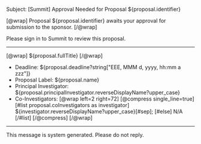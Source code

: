 Subject: [Summit] Approval Needed for Proposal ${proposal.identifier}

[@wrap]
Proposal ${proposal.identifier} awaits your approval for submission to the sponsor.
[/@wrap]

Please sign in to Summit to review this proposal.

------------------------------------------------------------------------
[@wrap]
${proposal.fullTitle}
[/@wrap]

* Deadline: 
  ${proposal.deadline?string["EEE, MMM d, yyyy, hh:mm a zzz"]}
* Proposal Label: 
  ${proposal.name}
* Principal Investigator: 
  ${proposal.principalInvestigator.reverseDisplayName?upper_case}
* Co-Investigators: 
  [@wrap left=2 right=72]
  [@compress single_line=true]
  [#list proposal.coInvestigators as investigator]
  ${investigator.reverseDisplayName?upper_case}[#sep];
  [#else] N/A
  [/#list]
  [/@compress]
  [/@wrap]

------------------------------------------------------------------------
This message is system generated. 
Please do not reply.
